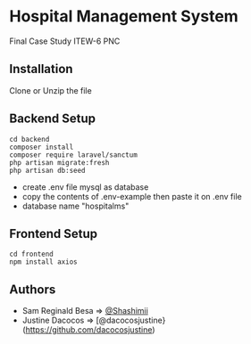 
# Hospital Management System

Final Case Study ITEW-6 PNC


## Installation

Clone or Unzip the file

## Backend Setup
```
cd backend
composer install
composer require laravel/sanctum
php artisan migrate:fresh
php artisan db:seed

```
- create .env file mysql as database
- copy the contents of .env-example then paste it on .env file
- database name "hospitalms"
## Frontend Setup
```
cd frontend
npm install axios
```
    
## Authors

- Sam Reginald Besa => [@Shashimii](https://github.com/Shashimii)
- Justine Dacocos => [@dacocosjustine}(https://github.com/dacocosjustine)
